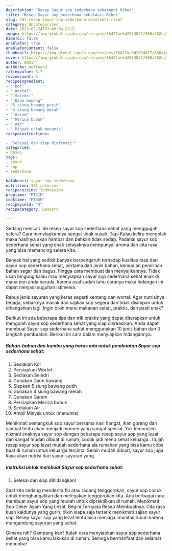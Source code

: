 ```yaml
---
description: "Resep Sayur sop sederhana sehatAnti Ribet"
title: "Resep Sayur sop sederhana sehatAnti Ribet"
slug: 497-resep-sayur-sop-sederhana-sehatanti-ribet
category: Uncategorized
date: 2023-02-24T03:49:34.821Z
image: https://img-global.cpcdn.com/recipes/f6427ae3d20748f7/680x482cq70/sayur-sop-sederhana-sehat-foto-resep-utama.jpg
hideToc: false
enableToc: true
enableTocContent: false
thumbnail: https://img-global.cpcdn.com/recipes/f6427ae3d20748f7/680x482cq70/sayur-sop-sederhana-sehat-foto-resep-utama.jpg
cover: https://img-global.cpcdn.com/recipes/f6427ae3d20748f7/680x482cq70/sayur-sop-sederhana-sehat-foto-resep-utama.jpg
author: Admin
authorAv: notfound
ratingvalue: 3.7
reviewcount: 5
recipeingredient:
- " Kol"
- " Wortel"
- " Seledri"
- " Daun bawang"
- "5 siung bawang putih"
- "4 siung bawang merah"
- " Garam"
- " Merica bubuk"
- " Air"
- " Minyak untuk menumis"
recipeinstructions:

- "Selesai dan siap dinikmati!"
categories:
- Resep
tags:
- sayur
- sop
- sederhana

katakunci: sayur sop sederhana 
nutrition: 181 calories
recipecuisine: Indonesian
preptime: "PT31M"
cooktime: "PT55M"
recipeyield: "4"
recipecategory: Dessert

---
```



Sedang mencari ide resep sayur sop sederhana sehat yang menggugah selera? Cara menyiapkannya sangat tidak susah. Tapi Kalau keliru mengolah maka hasilnya akan hambar dan bahkan tidak sedap. Padahal sayur sop sederhana sehat yang enak selayaknya mempunyai aroma dan cita rasa yang bisa memancing selera kita.


Banyak hal yang sedikit banyak berpengaruh terhadap kualitas rasa dari sayur sop sederhana sehat, pertama dari jenis bahan, kemudian pemilihan bahan segar dan bagus, hingga cara membuat dan menyajikannya. Tidak usah bingung kalau mau menyiapkan sayur sop sederhana sehat enak di mana pun anda berada, karena asal sudah tahu caranya maka hidangan ini dapat menjadi suguhan istimewa.

Rebus jenis sayuran yang keras seperti kentang dan wortel. Agar nutrisinya terjaga, sebaiknya masak dan sajikan sop segera dan tidak disimpan untuk dihangatkan lagi. Ingin bikin menu makanan sehat, praktis, dan pasti enak?


Berikut ini ada beberapa tips dan trik praktis yang dapat diterapkan untuk mengolah sayur sop sederhana sehat yang siap dikreasikan. Anda dapat membuat Sayur sop sederhana sehat menggunakan 10 jenis bahan dan 0 langkah pembuatan. Berikut ini cara dalam menyiapkan hidangannya.

<!--inarticleads1-->

##### Bahan-bahan dan bumbu yang harus ada untuk pembuatan Sayur sop sederhana sehat:

1. Sediakan  Kol
1. Persiapkan  Wortel
1. Sediakan  Seledri
1. Gunakan  Daun bawang
1. Siapkan 5 siung bawang putih
1. Gunakan 4 siung bawang merah
1. Gunakan  Garam
1. Persiapkan  Merica bubuk
1. Sediakan  Air
1. Ambil  Minyak untuk (menumis)


Menikmati semangkuk sop sayur bersama nasi hangat, ikan goreng dan sambal tentu akan menjadi momen yang sangat spesial. Yuk lemonizen nikmati enaknya sayur sop dengan beberapa resep sayur sop yang lezat dan sangat mudah dibuat di rumah, cocok jadi menu sehat keluarga.. Itulah resep sayur sop lezat mudah sederhana ala rumahan yang bisa kamu coba buat di rumah untuk keluarga tercinta. Selain mudah dibuat, sayur sop juga kaya akan nutrisi dari sayur-sayuran yang. 

<!--inarticleads2-->

##### Instruksi untuk membuat Sayur sop sederhana sehat:


1. Selesai dan siap dihidangkan!

Saat kita sedang menderita flu atau radang tenggorokan, sayur sop cocok untuk menghangatkan dan melegakan tenggorokan kita. Ada berbagai cara membuat sayur sop yang mudah untuk dipraktikkan di rumah. Menikmati Sop Ceker Ayam Yang Lezat, Begini Ternyata Resep Membuatnya. Cita rasa kuah kaldunya yang gurih, bikin siapa saja tertarik menikmati sajian sayur sop. Resep sayur sop yang lezat tentu bisa menjaga imunitas tubuh karena mengandung sayuran yang sehat. 

Gimana nih? Gampang kan? Itulah cara menyiapkan sayur sop sederhana sehat yang bisa kamu lakukan di rumah. Semoga bermanfaat dan selamat mencoba!
